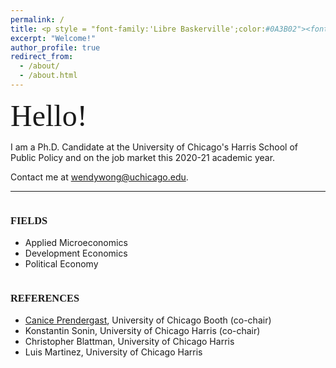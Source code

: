 ```yaml
---
permalink: /
title: <p style = "font-family:'Libre Baskerville';color:#0A3B02"><font size=500px>Wendy Wong</font></p>
excerpt: "Welcome!"
author_profile: true
redirect_from: 
  - /about/
  - /about.html
---
```


<p style = "font-family:'Zilla Slab'"><font size=10px>Hello!</font></p>
I am a Ph.D. Candidate at the University of Chicago's Harris School of Public Policy and on the job market this 2020-21 academic year.


Contact me at <a href="mailto:wendywong@uchicago.edu" style="text-decoration: none">wendywong@uchicago.edu</a>.

---
<div class="row">
    <div class="column">
        <h3><p style = "font-family:'Libre Baskerville'">FIELDS</p>
		</h3>
        <ul>
            <li>Applied Microeconomics</li>
            <li>Development Economics</li>
            <li>Political Economy</li>
        </ul>
    </div>
    <div class="column">
        <h3><p style = "font-family:'Libre Baskerville'">REFERENCES</p></h3>
        <ul>
           <li>
<a href="https://www.chicagobooth.edu/faculty/directory/p/canice-prendergast">Canice Prendergast</a>, University of Chicago Booth (co-chair)
		</li>
           <li>
<a href="https://harris.uchicago.edu/directory/konstantin-sonin" style="text-decoration: none">Konstantin Sonin</a>, University of Chicago Harris (co-chair)
</li>
           <li>
<a href="https://harris.uchicago.edu/directory/christopher-blattman" style="text-decoration: none">Christopher Blattman</a>, University of Chicago Harris 
		</li>
		<li>
<a href="https://harris.uchicago.edu/directory/luis-martinez" style="text-decoration: none">Luis Martinez</a>, University of Chicago Harris
</li>
        </ul>
    </div>
</div>
